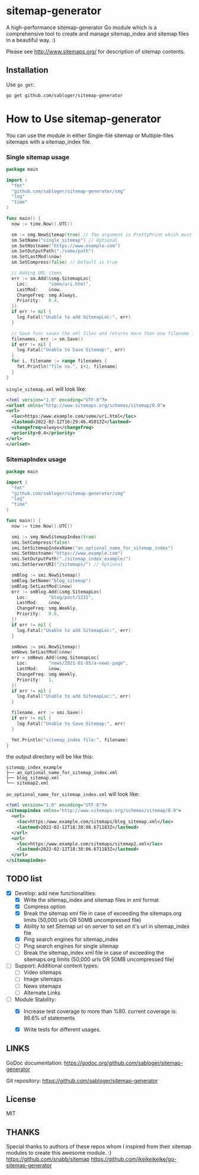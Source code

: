 sitemap-generator
=================

A high-performance sitemap-generator Go module which is a comprehensive tool to create
and manage sitemap_index and sitemap files in a beautiful way. :)

Please see http://www.sitemaps.org/ for description of sitemap contents.

## Installation
Use `go get`:

`go get github.com/sabloger/sitemap-generator`

# How to Use sitemap-generator

You can use the module in either Single-file sitemap or Multiple-files 
sitemaps with a sitemap_index file.

### Single sitemap usage
```go
package main

import (
  "fmt"
  "github.com/sabloger/sitemap-generator/smg"
  "log"
  "time"
)

func main() {
  now := time.Now().UTC()

  sm := smg.NewSitemap(true) // The argument is PrettyPrint which must be set on initializing
  sm.SetName("single_sitemap") // Optional
  sm.SetHostname("https://www.example.com")
  sm.SetOutputPath("./some/path")
  sm.SetLastMod(&now)
  sm.SetCompress(false) // Default is true

  // Adding URL items
  err := sm.Add(&smg.SitemapLoc{
    Loc:        "some/uri.html",
    LastMod:    &now,
    ChangeFreq: smg.Always,
    Priority:   0.4,
  })
  if err != nil {
    log.Fatal("Unable to add SitemapLoc:", err)
  }

  // Save func saves the xml files and returns more than one filename in case of split large files.
  filenames, err := sm.Save()
  if err != nil {
    log.Fatal("Unable to Save Sitemap:", err)
  }
  for i, filename := range filenames {
    fmt.Println("file no.", i+1, filename)
  }
}
```
`single_sitemap.xml` will look like:
```xml
<?xml version="1.0" encoding="UTF-8"?>
<urlset xmlns="http://www.sitemaps.org/schemas/sitemap/0.9">
<url>
  <loc>https:/www.example.com/some/uri.html</loc>
  <lastmod>2022-02-12T16:29:46.45013Z</lastmod>
  <changefreq>always</changefreq>
  <priority>0.4</priority>
</url>
</urlset>
```


### SitemapIndex usage
```go
package main

import (
  "fmt"
  "github.com/sabloger/sitemap-generator/smg"
  "log"
  "time"
)

func main() {
  now := time.Now().UTC()

  smi := smg.NewSitemapIndex(true)
  smi.SetCompress(false)
  smi.SetSitemapIndexName("an_optional_name_for_sitemap_index")
  smi.SetHostname("https://www.example.com")
  smi.SetOutputPath("./sitemap_index_example/")
  smi.SetServerURI("/sitemaps/") // Optional

  smBlog := smi.NewSitemap()
  smBlog.SetName("blog_sitemap")
  smBlog.SetLastMod(&now)
  err := smBlog.Add(&smg.SitemapLoc{
    Loc:        "blog/post/1231",
    LastMod:    &now,
    ChangeFreq: smg.Weekly,
    Priority:   0.8,
  })
  if err != nil {
    log.Fatal("Unable to add SitemapLoc:", err)
  }

  smNews := smi.NewSitemap()
  smNews.SetLastMod(&now)
  err = smNews.Add(&smg.SitemapLoc{
    Loc:        "news/2021-01-05/a-news-page",
    LastMod:    &now,
    ChangeFreq: smg.Weekly,
    Priority:   1,
  })
  if err != nil {
    log.Fatal("Unable to add SitemapLoc:", err)
  }

  filename, err := smi.Save()
  if err != nil {
    log.Fatal("Unable to Save Sitemap:", err)
  }

  fmt.Println("sitemap_index file:", filename)
}
```
the output directory will be like this:
```
sitemap_index_example
├── an_optional_name_for_sitemap_index.xml
├── blog_sitemap.xml
└── sitemap2.xml
```
`an_optional_name_for_sitemap_index.xml` will look like:
```xml
<?xml version="1.0" encoding="UTF-8"?>
<sitemapindex xmlns="http://www.sitemaps.org/schemas/sitemap/0.9">
  <url>
    <loc>https:/www.example.com/sitemaps/blog_sitemap.xml</loc>
    <lastmod>2022-02-12T18:38:06.671183Z</lastmod>
  </url>
  <url>
    <loc>https:/www.example.com/sitemaps/sitemap2.xml</loc>
    <lastmod>2022-02-12T18:38:06.671183Z</lastmod>
  </url>
</sitemapindex>
```

## TODO list
- [x] Develop: add new functionalities:
  - [x] Write the sitemap_index and sitemap files in xml format
  - [x] Compress option
  - [x] Break the sitemap xml file in case of exceeding 
    the sitemaps.org limits (50,000 urls OR 50MB uncompressed file)
  - [x] Ability to set Sitemap uri on server to set on it's url
    in sitemap_index file
  - [x] Ping search engines for sitemap_index
  - [ ] Ping search engines for single sitemap
  - [ ] Break the sitemap_index xml file in case of exceeding
    the sitemaps.org limits (50,000 urls OR 50MB uncompressed file)
- [ ] Support: Additional content types:
  - [ ] Video sitemaps
  - [ ] Image sitemaps
  - [ ] News sitemaps
  - [ ] Alternate Links
- [ ] Module Stability:
  - [x] Increase test coverage to more than %80.
  current coverage is: 86.6% of statements
  - [X] Write tests for different usages.


## LINKS
GoDoc documentation:
https://godoc.org/github.com/sabloger/sitemap-generator

Git repository:
https://github.com/sabloger/sitemap-generator


## License
MIT


## THANKS
Special thanks to authors of these repos whom I inspired from their sitemap modules to create this awesome module. :)
https://github.com/snabb/sitemap
https://github.com/ikeikeikeike/go-sitemap-generator
